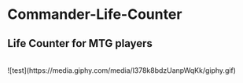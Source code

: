 # Commander-Life-Counter
## Life Counter for MTG players 
</br>
![test](https://media.giphy.com/media/l378k8bdzUanpWqKk/giphy.gif)
